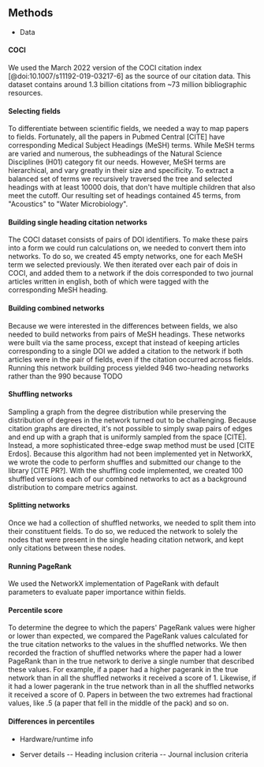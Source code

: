 ## Methods

- Data 
#### COCI
We used the March 2022 version of the COCI citation index [@doi:10.1007/s11192-019-03217-6] as the source of our citation data.
This dataset contains around 1.3 billion citations from ~73 million bibliographic resources.

#### Selecting fields
To differentiate between scientific fields, we needed a way to map papers to fields.
Fortunately, all the papers in Pubmed Central [CITE] have corresponding Medical Subject Headings (MeSH) terms.
While MeSH terms are varied and numerous, the subheadings of the Natural Science Disciplines (H01) category fit our needs.
However, MeSH terms are hierarchical, and vary greatly in their size and specificity.
To extract a balanced set of terms we recursively traversed the tree and selected headings with at least 10000 dois, that don't have multiple children that also meet the cutoff.
Our resulting set of headings contained 45 terms, from "Acoustics" to "Water Microbiology".

#### Building single heading citation networks
The COCI dataset consists of pairs of DOI identifiers.
To make these pairs into a form we could run calculations on, we needed to convert them into networks.
To do so, we created 45 empty networks, one for each MeSH term we selected previously.
We then iterated over each pair of dois in COCI, and added them to a network if the dois corresponded to two journal articles written in english, both of which were tagged with the corresponding MeSH heading.

#### Building combined networks
Because we were interested in the differences between fields, we also needed to build networks from pairs of MeSH headings.
These networks were built via the same process, except that instead of keeping articles corresponding to a single DOI we added a citation to the network if both articles were in the pair of fields, even if the citation occurred across fields.
Running this network building process yielded 946 two-heading networks rather than the 990 because TODO

#### Shuffling networks
Sampling a graph from the degree distribution while preserving the distribution of degrees in the network turned out to be challenging.
Because citation graphs are directed, it's not possible to simply swap pairs of edges and end up with a graph that is uniformly sampled from the space [CITE].
Instead, a more sophisticated three-edge swap method must be used [CITE Erdos].
Because this algorithm had not been implemented yet in NetworkX, we wrote the code to perform shuffles and submitted our change to the library [CITE PR?].
With the shuffling code implemented, we created 100 shuffled versions each of our combined networks to act as a background distribution to compare metrics against.

#### Splitting networks 
Once we had a collection of shuffled networks, we needed to split them into their constituent fields.
To do so, we reduced the network to solely the nodes that were present in the single heading citation network, and kept only citations between these nodes.

#### Running PageRank
We used the NetworkX implementation of PageRank with default parameters to evaluate paper importance within fields.

#### Percentile score
To determine the degree to which the papers' PageRank values were higher or lower than expected, we compared the PageRank values calculated for the true citation networks to the values in the shuffled networks.
We then recorded the fraction of shuffled networks where the paper had a lower PageRank than in the true network to derive a single number that described these values.
For example, if a paper had a higher pagerank in the true network than in all the shuffled networks it received a score of 1.
Likewise, if it had a lower pagerank in the true network than in all the shuffled networks it received a score of 0.
Papers in between the two extremes had fractional values, like .5 (a paper that fell in the middle of the pack) and so on.

#### Differences in percentiles

- Hardware/runtime info

- Server details
-- Heading inclusion criteria
-- Journal inclusion criteria

